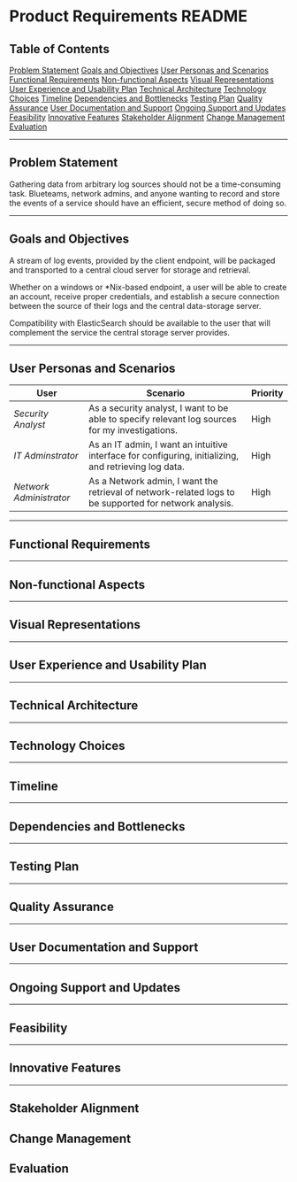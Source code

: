 # Product Requirements README

## Table of Contents

[Problem Statement](#problem-statement)
[Goals and Objectives](#goals-and-objectives)
[User Personas and Scenarios](#user-personas-and-scenarios)
[Functional Requirements](#functional-requirements)
[Non-functional Aspects](#non-functional-aspects)
[Visual Representations](#visual-representations)
[User Experience and Usability Plan](#user-experience-and-usability-plan)
[Technical Architecture](#technical-architecture)
[Technology Choices](#technology-choices)
[Timeline](#timeline)
[Dependencies and Bottlenecks](#dependencies-and-bottlenecks)
[Testing Plan](#testing-plan)
[Quality Assurance](#quality-assurance)
[User Documentation and Support](#user-documentation-and-support)
[Ongoing Support and Updates](#ongoing-support-and-updates)
[Feasibility](#feasibility)
[Innovative Features](#innovative-features)
[Stakeholder Alignment](#stakeholder-alignment)
[Change Management](#change-management)
[Evaluation](#evaluation)

---

## Problem Statement

Gathering data from arbitrary log sources should not be a time-consuming task.
Blueteams, network admins, and anyone wanting to record and store the events 
of a service should have an efficient, secure method of doing so.

---

## Goals and Objectives

A stream of log events, provided by the client endpoint, will be packaged and
transported to a central cloud server for storage and retrieval. 

Whether on a windows or \*Nix-based endpoint, a user will be able to create an
account, receive proper credentials, and establish a secure connection between
the source of their logs and the central data-storage server.

Compatibility with ElasticSearch should be available to the user that will
complement the service the central storage server provides.

---

## User Personas and Scenarios
| **User**           | **Scenario** | **Priority** |
|--------------------|--------------|--------------|
| *Security Analyst* | As a security analyst, I want to be able to specify relevant log sources for my investigations. |  High   |
| *IT Adminstrator*  | As an IT admin, I want an intuitive interface for configuring, initializing, and retrieving log data. | High | 
| *Network Administrator* | As a Network admin, I want the retrieval of network-related logs to be supported for network analysis. | High |

---

## Functional Requirements

---

## Non-functional Aspects

---

## Visual Representations

---

## User Experience and Usability Plan

---

## Technical Architecture

---

## Technology Choices

---

## Timeline

---

## Dependencies and Bottlenecks

---

## Testing Plan

---

## Quality Assurance

---

## User Documentation and Support


---

## Ongoing Support and Updates


---

## Feasibility


---

## Innovative Features

---

## Stakeholder Alignment


## Change Management

## Evaluation
